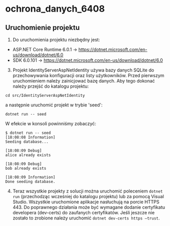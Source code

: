 ﻿# ochrona_danych_6408

## Uruchomienie projektu

1. Do uruchomienia projektu niezbędny jest:
 - ASP.NET Core Runtime 6.0.1 -> https://dotnet.microsoft.com/en-us/download/dotnet/6.0
 - SDK 6.0.101 -> https://dotnet.microsoft.com/en-us/download/dotnet/6.0
 
 3. Projekt IdentityServerAspNetIdentity używa bazy danych SQLite do przechowywania konfiguracji oraz listy użytkowników. Przed pierwszym uruchomieniem należy zainicjować bazę danych. Aby tego dokonać należy przejść do katalogu projektu:
 ```
 cd src/IdentityServerAspNetIdentity
 ```
 a następnie uruchomić projekt w trybie 'seed':
 ```
 dotnet run -- seed
 ```
 W efekcie w konsoli powinniśmy zobaczyć:
 ```
 $ dotnet run -- seed
[18:08:08 Information] 
Seeding database...

[18:08:09 Debug] 
alice already exists

[18:08:09 Debug] 
bob already exists

[18:08:09 Information] 
Done seeding database.
 ```
 4. Teraz wszystkie projekty z solucji można uruchomić poleceniem `dotnet run` (przechodząc wcześniej do katalogu projektu) lub za pomocą Visual Studio.
 Wszystkie uruchomione aplikacje nasłuchują na porcie HTTPS 443. Do poprawnego działania może być wymagane dodanie certyfikatu developera (dev-certs) do zaufanych certyfikatów. Jeśli jeszcze nie zostało to zrobione należy uruchomić `dotnet dev-certs https –trust`.